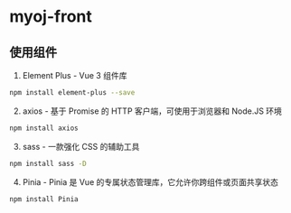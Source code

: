 # myoj-front

## 使用组件

1. Element Plus - Vue 3 组件库

```bash
npm install element-plus --save
```

2. axios - 基于 Promise 的 HTTP 客户端，可使用于浏览器和 Node.JS 环境

```bash
npm install axios
```

3. sass - 一款强化 CSS 的辅助工具

```bash
npm install sass -D
```

4. Pinia - Pinia 是 Vue 的专属状态管理库，它允许你跨组件或页面共享状态

```bash
npm install Pinia
```
